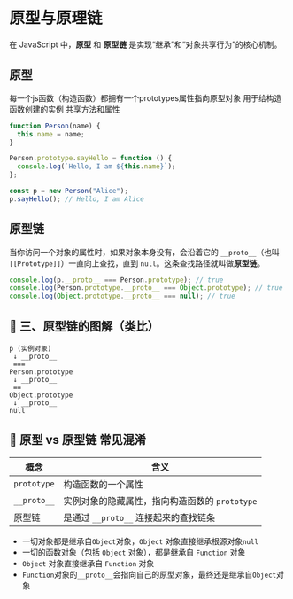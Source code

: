 # 原型与原理链

在 JavaScript 中，**原型** 和 **原型链** 是实现“继承”和“对象共享行为”的核心机制。





## 原型

每一个js函数（构造函数）都拥有一个prototypes属性指向原型对象 用于给构造函数创建的实例 共享方法和属性 

```js
function Person(name) {
  this.name = name;
}

Person.prototype.sayHello = function () {
  console.log(`Hello, I am ${this.name}`);
};

const p = new Person("Alice");
p.sayHello(); // Hello, I am Alice
```

## 原型链

当你访问一个对象的属性时，如果对象本身没有，会沿着它的 `__proto__`（也叫 `[[Prototype]]`）一直向上查找，直到 `null`。这条查找路径就叫做**原型链**。

```js
console.log(p.__proto__ === Person.prototype); // true
console.log(Person.prototype.__proto__ === Object.prototype); // true
console.log(Object.prototype.__proto__ === null); // true
```

## 🔶 三、原型链的图解（类比）

```
p (实例对象)
 ↓ __proto__
 ===
Person.prototype
 ↓ __proto__
 ==
Object.prototype
 ↓ __proto__
null
```

## 🧠 原型 vs 原型链 常见混淆

| 概念        | 含义                                           |
| ----------- | ---------------------------------------------- |
| `prototype` | 构造函数的一个属性                             |
| `__proto__` | 实例对象的隐藏属性，指向构造函数的 `prototype` |
| 原型链      | 是通过 `__proto__` 连接起来的查找链条          |



- 一切对象都是继承自`Object`对象，`Object` 对象直接继承根源对象`null`
- 一切的函数对象（包括 `Object` 对象），都是继承自 `Function` 对象
- `Object` 对象直接继承自 `Function` 对象
- `Function`对象的`__proto__`会指向自己的原型对象，最终还是继承自`Object`对象

